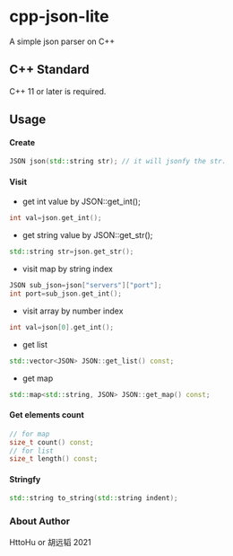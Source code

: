 # cpp-json-lite
A simple json parser on C++

## C++ Standard
C++ 11 or later is required.

## Usage

#### Create 
```cpp
JSON json(std::string str); // it will jsonfy the str.
```
#### Visit
* get int value by JSON::get_int();
```cpp
int val=json.get_int();
```
* get string value by JSON::get_str();
  
```cpp
std::string str=json.get_str();
```
* visit map by string index
```cpp
JSON sub_json=json["servers"]["port"];
int port=sub_json.get_int();
```
* visit array by number index
```cpp
int val=json[0].get_int();
```
* get list
```cpp
std::vector<JSON> JSON::get_list() const;
```
* get map
```cpp
std::map<std::string, JSON> JSON::get_map() const;
```

#### Get elements count
```cpp
// for map
size_t count() const;
// for list
size_t length() const;
```

#### Stringfy
```cpp
std::string to_string(std::string indent);
```

### About Author
HttoHu or 胡远韬 2021